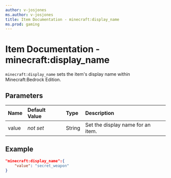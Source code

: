 ```yaml
---
author: v-josjones
ms.author: v-josjones
title: Item Documentation - minecraft:display_name
ms.prod: gaming
---
```


# Item Documentation - minecraft:display_name

`minecraft:display_name` sets the item's display name within Minecraft:Bedrock Edition.

## Parameters

|Name |Default Value  |Type  |Description  |
|:----------|:----------|:----------|:----------|
|value|*not set* |String | Set the display name for an item.|

## Example

```json
"minecraft:display_name":{
    "value": "secret_weapon"
}
```
